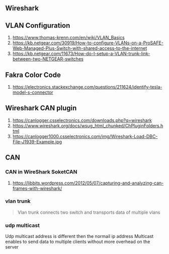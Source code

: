 ## Wireshark

## VLAN Configuration
1. https://www.thomas-krenn.com/en/wiki/VLAN_Basics  
1. https://kb.netgear.com/30919/How-to-configure-VLANs-on-a-ProSAFE-Web-Managed-Plus-Switch-with-shared-access-to-the-internet  
1. https://kb.netgear.com/11673/How-do-I-setup-a-VLAN-trunk-link-between-two-NETGEAR-switches  
## Fakra Color Code
1. https://electronics.stackexchange.com/questions/211624/identify-tesla-model-s-connector
## Wireshark CAN plugin
1. https://canlogger.csselectronics.com/downloads.php?q=wireshark 
1. https://www.wireshark.org/docs/wsug_html_chunked/ChPluginFolders.html 
1. https://canlogger1000.csselectronics.com/img/Wireshark-Load-DBC-File-J1939-Example.jpg 
## CAN
### CAN in WireShark SoketCAN
1. https://libbits.wordpress.com/2012/05/07/capturing-and-analyzing-can-frames-with-wireshark/ 

### vlan trunk
> Vlan trunk connects two switch and transports data of multiple vlans
### udp multicast
Udp multicast address is different then the normail ip address
Multicast enables to send data to multiple clients without more overhead on the server
